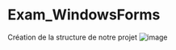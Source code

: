 # Exam_WindowsForms
Création de la structure de notre projet
![image](https://user-images.githubusercontent.com/116391840/203644465-c5129b76-6054-47d8-bcb5-bfcbb9bb36fb.png)
